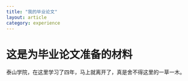 ```yaml
---
title: "我的毕业论文"
layout: article
category: experience
---
```


# 这是为毕业论文准备的材料
泰山学院，在这里学习了四年，马上就离开了，真是舍不得这里的一草一木。
